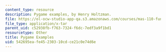 ```yaml
---
content_type: resource
description: Pygame examples, by Henry Holtzman.
file: https://ol-ocw-studio-app-qa.s3.amazonaws.com/courses/mas-110-fundamentals-of-computational-media-design-fall-2008/542695eafe45230310cdce21c0e74d6e_pygame_examples.tar
file_type: application/x-tar
parent_uid: c52938fb-f763-7324-f6dc-7edf3a9f1bd1
resourcetype: Other
title: Pygame Examples
uid: 542695ea-fe45-2303-10cd-ce21c0e74d6e
---
```

